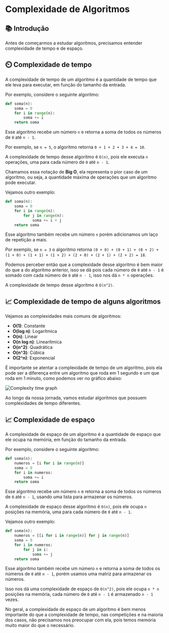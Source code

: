 # Complexidade de Algoritmos

## 📚 Introdução

Antes de começarmos a estudar algoritmos, precisamos entender complexidade de tempo e de espaço.

## ⏲️ Complexidade de tempo

A complexidade de tempo de um algoritmo é a quantidade de tempo que ele leva para executar, em função do tamanho da entrada.

Por exemplo, considere o seguinte algoritmo:

```py
def soma(n):
    soma = 0
    for i in range(n):
        soma += i
    return soma
```

Esse algoritmo recebe um número `n` e retorna a soma de todos os números de `0` até `n - 1`.

Por exemplo, se `n = 5`, o algoritmo retorna `0 + 1 + 2 + 3 + 4 = 10`.

A complexidade de tempo desse algoritmo é `O(n)`, pois ele executa `n` operações, uma para cada número de `0` até `n - 1`.

Chamamos essa notação de **Big O**, ela representa o pior caso de um algoritmo, ou seja, a quantidade máxima de operações que um algoritmo pode executar.

Vejamos outro exemplo:

```py
def soma(n):
    soma = 0
    for i in range(n):
        for j in range(n):
            soma += i + j
    return soma
```

Esse algoritmo também recebe um número `n` porém adicionamos um laço de repetição a mais.

Por exemplo, se `n = 3` o algoritmo retorna `(0 + 0) + (0 + 1) + (0 + 2) + (1 + 0) + (1 + 1) + (1 + 2) + (2 + 0) + (2 + 1) + (2 + 2) = 18`.

Podemos perceber então que a complexidade desse algoritmo é bem maior do que a do algoritmo anterior, isso se dá pois cada número de `0` até `n - 1` é somado com cada número de `0` até `n - 1`, isso nos dá `n * n` operações.

A complexidade de tempo desse algoritmo é `O(n^2)`.

## 📈 Complexidade de tempo de alguns algoritmos

Vejamos as complexidades mais comuns de algoritmos:

- **O(1)**: Constante
- **O(log n)**: Logarítmica
- **O(n)**: Linear
- **O(n log n)**: Linearítmica
- **O(n^2)**: Quadrática
- **O(n^3)**: Cúbica
- **O(2^n)**: Exponencial

É importante se atentar a complexidade de tempo de um algoritmo, pois ela pode ser a diferença entre um algoritmo que roda em 1 segundo e um que roda em 1 minuto, como podemos ver no gráfico abaixo:

<img alt="Complexity time graph" src="https://www.raebear.net/media/2017/12/jIGhf.png" />

Ao longo da nossa jornada, vamos estudar algoritmos que possuem complexidades de tempo diferentes.

## 📈 Complexidade de espaço

A complexidade de espaço de um algoritmo é a quantidade de espaço que ele ocupa na memória, em função do tamanho da entrada.

Por exemplo, considere o seguinte algoritmo:

```py
def soma(n):
    numeros = [i for i in range(n)]
    soma = 0
    for i in numeros:
        soma += i
    return soma
```

Esse algoritmo recebe um número `n` e retorna a soma de todos os números de `0` até `n - 1`, usando uma lista para armazenar os números.

A complexidade de espaço desse algoritmo é `O(n)`, pois ele ocupa `n` posições na memória, uma para cada número de `0` até `n - 1`.

Vejamos outro exemplo:

```py
def soma(n):
    numeros = [[i for i in range(n)] for j in range(n)]
    soma = 0
    for i in numeros:
        for j in i:
            soma += j
    return soma
```

Esse algoritmo também recebe um número `n` e retorna a soma de todos os números de `0` até `n - 1`, porém usamos uma matriz para armazenar os números.

Isso nos dá uma complexidade de espaço de `O(n^2)`, pois ele ocupa `n * n` posições na memória, cada número de `0` até `n - 1` é armazenado `n - 1` vezes.

No geral, a complexidade de espaço de um algoritmo é bem menos importante do que a complexidade de tempo, nas competições e na maioria dos casos, não precisamos nos preocupar com ela, pois temos memória muito maior do que o necessário.
